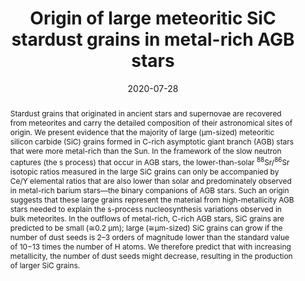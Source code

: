 ---
title: "Origin of large meteoritic SiC stardust grains in metal-rich AGB stars"
date: 2020-07-28
publishDate: 2020-07-28
authors: ["M. Lugaro", "B. Cseh", "B. Világos", " A. I. Karakas", "P. Ventura", "F. Dell'Agli", "R. Trappitsch", "M. Hampel", "V. D'Orazi", "C. B. Pereira", "G. Tagliente", "G. M. Szabó", "M. Pignatari", "U. Battino", "A. Tattersall", "M. Ek", "M. Schönbächler", "J. Hron", "L. R. Nittler"]
publication_types: ["2"]
abstract: "Stardust grains that originated in ancient stars and supernovae are recovered from meteorites and carry the detailed composition of their astronomical sites of origin. We present evidence that the majority of large (μm-sized) meteoritic silicon carbide (SiC) grains formed in C-rich asymptotic giant branch (AGB) stars that were more metal-rich than the Sun. In the framework of the slow neutron captures (the s process) that occur in AGB stars, the lower-than-solar <sup>88</sup>Sr/<sup>86</sup>Sr isotopic ratios measured in the large SiC grains can only be accompanied by Ce/Y elemental ratios that are also lower than solar and predominately observed in metal-rich barium stars—the binary companions of AGB stars. Such an origin suggests that these large grains represent the material from high-metallicity AGB stars needed to explain the s-process nucleosynthesis variations observed in bulk meteorites. In the outflows of metal-rich, C-rich AGB stars, SiC grains are predicted to be small (≅0.2 μm); large (≅μm-sized) SiC grains can grow if the number of dust seeds is 2–3 orders of magnitude lower than the standard value of 10−13 times the number of H atoms. We therefore predict that with increasing metallicity, the number of dust seeds might decrease, resulting in the production of larger SiC grains."
featured: false
publication: "*The Astrophysical Journal*"
doi: "https://doi.org/10.3847%2F1538-4357%2Fab9e74"
---